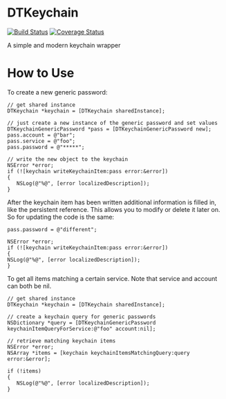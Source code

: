 DTKeychain
==========

[![Build Status](https://travis-ci.org/Cocoanetics/DTKeychain.png?branch=develop)](https://travis-ci.org/Cocoanetics/DTKeychain) [![Coverage Status](https://coveralls.io/repos/Cocoanetics/DTKeychain/badge.png?branch=develop)](https://coveralls.io/r/Cocoanetics/DTKeychain?branch=develop)

A simple and modern keychain wrapper

How to Use
==========

To create a new generic password:

```
// get shared instance
DTKeychain *keychain = [DTKeychain sharedInstance];

// just create a new instance of the generic password and set values
DTKeychainGenericPassword *pass = [DTKeychainGenericPassword new];
pass.account = @"bar";
pass.service = @"foo";
pass.password = @"*****";

// write the new object to the keychain
NSError *error;
if (![keychain writeKeychainItem:pass error:&error])
{
   NSLog(@"%@", [error localizedDescription]);
}
```

After the keychain item has been written additional information is filled in, like the persistent reference. This allows you to modify or delete it later on. So for updating the code is the same:

```
pass.password = @"different";

NSError *error;
if (![keychain writeKeychainItem:pass error:&error])
{
NSLog(@"%@", [error localizedDescription]);
}
```

To get all items matching a certain service. Note that service and account can both be nil.

```
// get shared instance
DTKeychain *keychain = [DTKeychain sharedInstance];

// create a keychain query for generic passwords
NSDictionary *query = [DTKeychainGenericPassword keychainItemQueryForService:@"foo" account:nil];

// retrieve matching keychain items
NSError *error;
NSArray *items = [keychain keychainItemsMatchingQuery:query error:&error];

if (!items)
{
   NSLog(@"%@", [error localizedDescription]);
}
```
